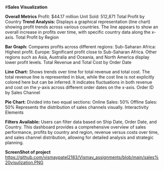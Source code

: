 #**Sales Visualization**

**Overall Metrics**
Profit: $44.17 million
Unit Sold: 512,871
Total Profit by Country
**Trend Analysis:**
Displays a graphical representation (line chart) showing profit trends across various countries.
The line appears to show an overall increase in profits over time, with specific country data along the x-axis.
Total Profit by Region


**Bar Graph:**
Compares profits across different regions:
Sub-Saharan Africa: Highest profit.
Europe: Significant profit close to Sub-Saharan Africa.
Other regions such as Asia, Australia and Oceania, and North America display lower profit levels.
Total Revenue and Total Cost by Order Date

**Line Chart:**
Shows trends over time for total revenue and total cost.
The total revenue line is represented in blue, while the cost line is not explicitly colored here but can be inferred.
It indicates fluctuations in both revenue and cost on the y-axis across different order dates on the x-axis.
Order ID by Sales Channel

**Pie Chart:**
Divided into two equal sections:
Online Sales: 50%
Offline Sales: 50%
Represents the distribution of sales channels visually.
Interactivity Elements

**Filters Available:**
Users can filter data based on Ship Date, Order Date, and Country.
This dashboard provides a comprehensive overview of sales performance, profits by country and region, revenue versus costs over time, and sales channel distribution, allowing for detailed analysis and strategic planning.

**ScreenShot of project**
https://github.com/vismaypatel2183/Vismay_assignments/blob/main/sales%20visulization.PNG

